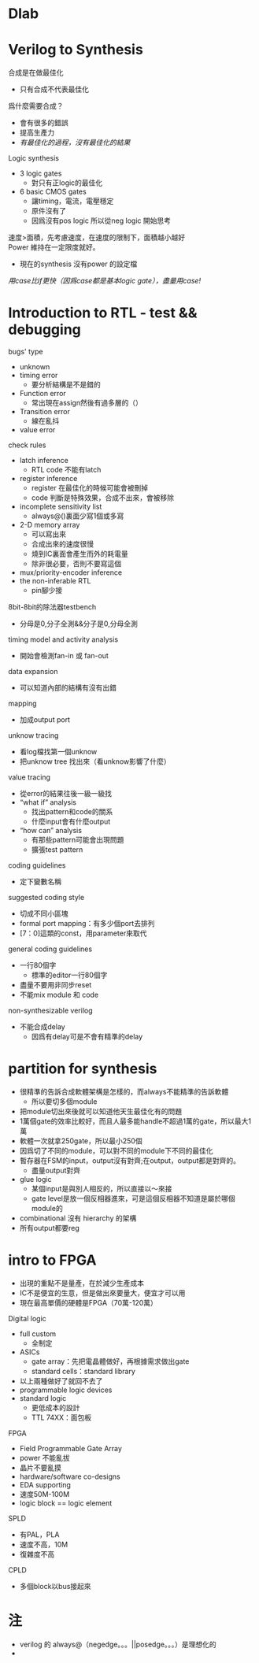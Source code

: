 # Dlab

# Verilog to Synthesis

合成是在做最佳化
+	只有合成不代表最佳化

爲什麼需要合成？
+	會有很多的錯誤
+	提高生產力
+	*有最佳化的過程，沒有最佳化的結果*

Logic synthesis
+	3 logic gates
	*	對只有正logic的最佳化
+	6 basic CMOS gates
	*	讓timing，電流，電壓穩定
	*	原件沒有了
	*	因爲沒有pos logic 所以從neg logic 開始思考

速度>面積，先考慮速度，在速度的限制下，面積越小越好
<br />
Power 維持在一定限度就好。
+	現在的synthesis 沒有power 的設定檔

*用case比if更快（因爲case都是基本logic gate），盡量用case!*

# Introduction to RTL - test && debugging

bugs' type
+	unknown
+	timing error
	*	要分析結構是不是錯的
+	Function error
	*	常出現在assign然後有過多層的（）
+	Transition error
	*	線在亂抖
+	value error

check rules
+	latch inference
	*	RTL code 不能有latch
+	register inference
	*	register 在最佳化的時候可能會被刪掉
	*	code 判斷是特殊效果，合成不出來，會被移除
+	incomplete sensitivity list
	*	always@()裏面少寫1個或多寫
+	2-D memory array
	*	可以寫出來
	*	合成出來的速度很慢
	*	燒到IC裏面會產生而外的耗電量
	*	除非很必要，否則不要寫這個
+	mux/priority-encoder inference
+	the non-inferable RTL
	*	pin腳少接

8bit-8bit的除法器testbench
+	分母是0,分子全測&&分子是0,分母全測

timing model and activity analysis
+	開始會檢測fan-in 或 fan-out

data expansion
+	可以知道內部的結構有沒有出錯

mapping
+	加成output port

unknow tracing
+	看log檔找第一個unknow
+	把unknow tree 找出來（看unknow影響了什麼）

value tracing
+	從error的結果往後一級一級找
+	“what if” analysis
	*	找出pattern和code的關系
	*	什麼input會有什麼output
+	“how can” analysis
	*	有那些pattern可能會出現問題
	*	擴張test pattern

coding guidelines
-	定下變數名稱

suggested coding style
-	切成不同小區塊
-	formal port mapping：有多少個port去排列
-	[7：0]這類的const，用parameter來取代

general coding guidelines
-	一行80個字
	+	標準的editor一行80個字
-	盡量不要用非同步reset
-	不能mix module 和 code

non-synthesizable verilog
-	不能合成delay
	+	因爲有delay可是不會有精準的delay

# partition for synthesis

-	很精準的告訴合成軟體架構是怎樣的，而always不能精準的告訴軟體
	+	所以要切多個module
-	把module切出來後就可以知道他天生最佳化有的問題
-	1萬個gate的效率比較好，而且人最多能handle不超過1萬的gate，所以最大1
	萬
-	軟體一次就拿250gate，所以最小250個
-	因爲切了不同的module，可以對不同的module下不同的最佳化
-	暫存器在FSM的input，output沒有對齊;在output，output都是對齊的。
	+	盡量output對齊
-	glue logic
	+	某個input是與別人相反的，所以直接以～來接
	+	gate level是放一個反相器進來，可是這個反相器不知道是屬於哪個
		module的
-	combinational 沒有 hierarchy 的架構
-	所有output都要reg

# intro to FPGA

-	出現的重點不是量產，在於減少生產成本
-	IC不是便宜的生意，但是做出來要量大，便宜才可以用
-	現在最高單價的硬體是FPGA（70萬-120萬）

Digital logic
-	full custom
	+	全制定
-	ASICs
	+	gate array：先把電晶體做好，再根據需求做出gate
	+	standard cells：standard library
-	以上兩種做好了就回不去了
-	programmable logic devices
-	standard logic
	+	更低成本的設計
	+	TTL 74XX：面包板

FPGA
-	Field Programmable Gate Array
-	power 不能亂拔
-	晶片不要亂摸
-	hardware/software co-designs
-	EDA supporting
-	速度50M-100M
-	logic block == logic element

SPLD
-	有PAL，PLA
-	速度不高，10M
-	復雜度不高

CPLD
-	多個block以bus接起來

# 注
-	verilog 的 always@（negedge。。。||posedge。。。）是理想化的
-	
